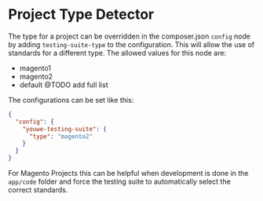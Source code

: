 # Project Type Detector

The type for a project can be overridden in the composer.json `config` node by
adding `testing-suite-type` to the configuration.
This will allow the use of standards for a different type.
The allowed values for this node are:
- magento1
- magento2
- default
@TODO add full list

The configurations can be set like this:
```json
{
  "config": {
    "youwe-testing-suite": {
      "type": "magento2"
    }
  }
}
```

For Magento Projects this can be helpful when development is done in the `app/code`
folder and force the testing suite to automatically select the correct standards.
